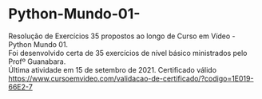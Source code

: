 # Python-Mundo-01-
Resolução de Exercícios 35 propostos ao longo de Curso em Vídeo - Python Mundo 01. <br>
Foi desenvolvido certa de 35 exercícios de nível básico ministrados pelo Profº Guanabara. <br>
Última atividade em 15 de setembro de 2021.
Certificado válido https://www.cursoemvideo.com/validacao-de-certificado/?codigo=1E019-66E2-7 
